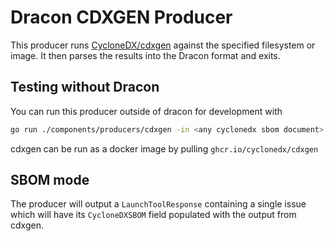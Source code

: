 # Dracon CDXGEN Producer  

This producer runs [CycloneDX/cdxgen](https://github.com/CycloneDX/cdxgen)
against the specified filesystem or image.
It then parses the results into the Dracon format and exits.

## Testing without Dracon

You can run this producer outside of dracon for development with

``` bash
go run ./components/producers/cdxgen -in <any cyclonedx sbom document> -out ./cdxgen.pb 
```

cdxgen can be run as a docker image by pulling `ghcr.io/cyclonedx/cdxgen`

## SBOM mode

The producer will output a `LaunchToolResponse` containing a single issue which
will have its `CycloneDXSBOM` field populated with the output from cdxgen.
